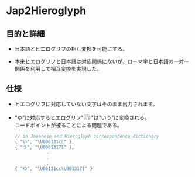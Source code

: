 # Jap2Hieroglyph

## 目的と詳細

- 日本語とヒエログリフの相互変換を可能にする。

- 本来ヒエログリフと日本語は対応関係にないが、ローマ字と日本語の一対一関係を利用して相互変換を実現した。

## 仕様

- ヒエログリフに対応していない文字はそのまま出力されます。

- "ゆ"に対応するヒエログリフ"𓇌𓅱"は"いう"に変換される。  
    コードポイントが被ることによる問題である。

    ```cs
    // in Japanese and Hieroglyph correspondence dictionary
    { "い", "\U000131cc" },
    { "う", "\U00013171" },
                .
                .
                .
    { "ゆ", "\U00131cc\U0013171" }
    ```
